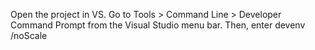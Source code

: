 Open the project in VS. Go to Tools > Command Line > Developer Command Prompt from the Visual Studio menu bar. Then, enter devenv /noScale
